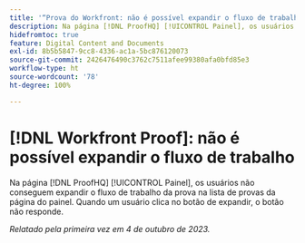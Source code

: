 ```yaml
---
title: '“Prova do Workfront: não é possível expandir o fluxo de trabalho”'
description: Na página [!DNL ProofHQ] [!UICONTROL Painel], os usuários não conseguem expandir o fluxo de trabalho da prova na lista de provas da página do painel. Quando um usuário clica no botão de expandir, o botão não responde.
hidefromtoc: true
feature: Digital Content and Documents
exl-id: 8b5b5847-9cc8-4336-ac1a-5bc876120073
source-git-commit: 2426476490c3762c7511afee99380afa0bfd85e3
workflow-type: ht
source-wordcount: '78'
ht-degree: 100%

---
```


# [!DNL Workfront Proof]: não é possível expandir o fluxo de trabalho

<!--Won't fix, live until Proof deprecated-->

Na página [!DNL ProofHQ] [!UICONTROL Painel], os usuários não conseguem expandir o fluxo de trabalho da prova na lista de provas da página do painel. Quando um usuário clica no botão de expandir, o botão não responde.

_Relatado pela primeira vez em 4 de outubro de 2023._
